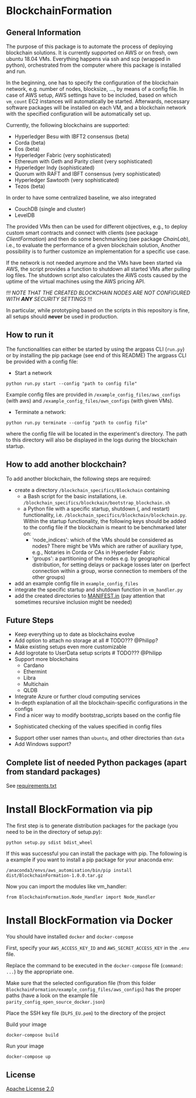 # BlockchainFormation

## General Information

The purpose of this package is to automate the process of deploying blockchain solutions. It is currently supported on AWS or on fresh, own ubuntu 18.04 VMs.
Everything happens via ssh and scp (wrapped in python), orchestrated from the computer where this package is installed and run.

In the beginning, one has to specify the configuration of the blockchain network, e.g. number of nodes, blocksize, ..., by means of a config file.
In case of AWS setup, AWS settings have to be included, based on which ```vm_count``` EC2 instances will automatically be started. Afterwards, necessary software packages will be installed on each VM, 
and a blockchain network with the specified configuration will be automatically set up.

Currently, the following blockchains are supported:
* Hyperledger Besu with IBFT2 consensus (beta)
* Corda (beta)
* Eos (beta)
* Hyperledger Fabric (very sophisticated)
* Ethereum with Geth and Parity client (very sophisticated)
* Hyperledger Indy (sophisticated)
* Quorum with RAFT and IBFT consensus (very sophisticated)
* Hyperledger Sawtooth (very sophisticated)
* Tezos (beta)

In order to have some centralized baseline, we also integrated
* CouchDB (single and cluster)
* LevelDB

The provided VMs then can be used for different objectives, e.g., to deploy custom smart contracts and connect with clients (see package *ClientFormation*) and then do some benchmarking (see package *ChainLab*), i.e., 
to evaluate the performance of a given blockchain solution, 
Another possibility is to further customize an implementation for a specific use case.

If the network is not needed anymore and the VMs have been started via AWS, the script provides a function to shutdown all started VMs after pulling log files.
The shutdown script also calculates the AWS costs caused by the uptime of the virtual machines using the AWS pricing API.

 *!!! NOTE THAT THE CREATED BLOCKCHAIN NODES ARE NOT CONFIGURED WITH **ANY** SECURITY SETTINGS* !!!
 
 In particular, while prototyping based on the scripts in this repository is fine, all setups should **never** be used in production.  
## How to run it
The functionalities can either be started by using the argpass CLI (```run.py```) or by installing the pip package (see end of this README)
The argpass CLI be provided with a config file:

* Start a network
```
python run.py start --config "path to config file" 
```
Example config files are provided in ```/example_config_files/aws_configs``` (with aws) and ```/example_config_files/own_configs``` (with given VMs). 

* Terminate a network:

```
python run.py terminate --config "path to config file" 
```

where the config file will be located in the experiment's directory. The path to this directory will also be displayed in the logs during the blockchain startup.

## How to add another blockchain?
To add another blockchain, the following steps are required:
* create a directory ```/blockchain_specifics/Blockchain``` containing
  + a Bash script for the basic installations, i.e. ```/blockchain_specifics/blockckain/bootstrap_blockchain.sh```
  + a Python file with a specific startup, shutdown (, and restart) functionality, i.e. ```/blockchain_specifics/blockchain/blockchain.py```.  
  Within the startup functionality, the following keys should be added to the config file if the blockchain is meant to be benchmarked later on:
    - 'node_indices': which of the VMs should be considered as nodes? There might be VMs which are rather of auxiliary type, e.g., Notaries in Corda or CAs in Hyperleder Fabric
    - 'groups': a partitioning of the nodes e.g. by geographical distribution, for setting delays or package losses later on (perfect connection within a group, worse connection to members of the other groups) 
* add an example config file in ```example_config_files```
* integrate the specific startup and shutdown function in ```vm_handler.py```
* add the created directories to [MANIFEST.in](MANIFEST.in) (pay attention that sometimes recursive inclusion might be needed)


## Future Steps
* Keep everything up to date as blockchains evolve
* Add option to attach no storage at all # TODO??? @Philipp?
* Make existing setups even more customizable
* Add logrotate to UserData setup scripts # TODO??? @Philipp
*  Support more blockchains
    * Cardano
    * Ethermint
    * Libra
    * Multichain
    * QLDB
* Integrate Azure or further cloud computing services
* In-depth explanation of all the blockchain-specific configurations in the configs
* Find a nicer way to modify bootstrap_scripts based on the config file
+ Sophisticated checking of the values specified in config files
* Support other user names than ```ubuntu```, and other directories than ```data```
* Add Windows support?
    
## Complete list of needed Python packages (apart from standard packages)
     
See [requirements.txt](requirements.txt)

# Install BlockFormation via pip

The first step is to generate distribution packages for the package 
(you need to be in the directory of setup.py):
```
python setup.py sdist bdist_wheel

```
If this was successful you can install the package with pip. The following is a example if you want to install a pip package for your anaconda env:


```
/anaconda3/envs/aws_automisation/bin/pip install dist/BlockchainFormation-1.0.0.tar.gz 

```

Now you can import the modules like vm_handler:
```
from BlockchainFormation.Node_Handler import Node_Handler
```

# Install BlockFormation via Docker

You should have installed ```docker``` and ```docker-compose```

First, specify your  ```AWS_ACCESS_KEY_ID``` and ```AWS_SECRET_ACCESS_KEY``` in the ```.env``` file.

Replace the command to be executed in the ```docker-compose``` file (```command: ...```) by the appropriate one.

Make sure that the selected configuration file (from this folder ```BlockchainFormation/example_config_files/aws_configs```) has the proper paths (have a look on the example file ```parity_config_open_source_docker.json```)

Place the SSH key file (```DLPS_EU.pem```) to the directory of the project

Build your image
```
docker-compose build
```

Run your image
```
docker-compose up
```

## License

[Apache License 2.0](LICENSE)